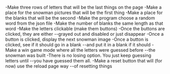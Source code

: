-Make three rows of letters that will be the last things on the page
-Make a place for the snowman pictures that will be the first thing
-Make a place for the blanks that will be the second
-Make the program choose a random word from the json file
-Make the number of blanks the same length as that word
-Make the letters clickable (make them buttons)
-Once the buttons are clicked, they are either
--grayed out and disabled or just disappear
-Once a button is clicked, display the next snowman image
-Once a button is clicked, see if it should go in a blank
--and put it in a blank if it should
-Make a win game mode where all the letters were guessed before
--the snowman was built
-There is no losing option. You just keep guessing letters until
--you have guessed them all.
-Make a reset button that will (for now) use the reload page way
--of resetting things
